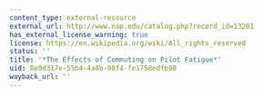 ```yaml
---
content_type: external-resource
external_url: http://www.nap.edu/catalog.php?record_id=13201
has_external_license_warning: true
license: https://en.wikipedia.org/wiki/All_rights_reserved
status: ''
title: '*The Effects of Commuting on Pilot Fatigue*'
uid: 8e0d317e-55b4-4a8b-98f4-fe1758edfb90
wayback_url: ''
---
```

